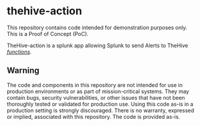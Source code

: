 # thehive-action

This repository contains code intended for demonstration purposes only. This is a Proof of Concept (PoC). 

TheHive-action is a splunk app allowing Splunk to send Alerts to TheHive [_functions_](https://docs.strangebee.com/thehive/user-guides/organisation/functions/?h=function).

## Warning
The code and components in this repository are not intended for use in production environments or as part of mission-critical systems. They may contain bugs, security vulnerabilities, or other issues that have not been thoroughly tested or validated for production use. Using this code as-is in a production setting is strongly discouraged. There is no warranty, expressed or implied, associated with this repository. The code is provided as-is.

